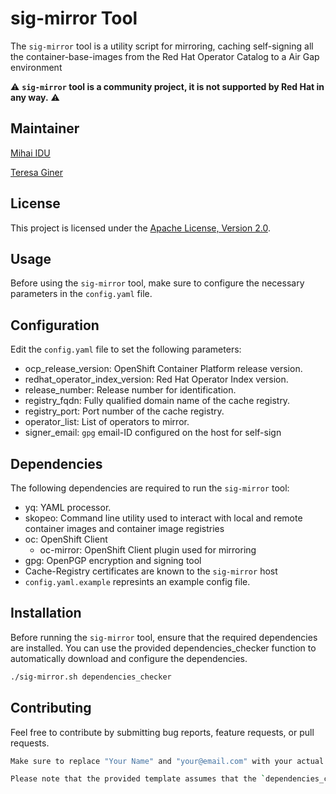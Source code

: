 # sig-mirror Tool

The `sig-mirror` tool is a utility script for mirroring, caching self-signing all the container-base-images from the Red Hat Operator Catalog to a Air Gap environment



:warning: **`sig-mirror` tool is a community project, it is not supported by Red Hat in any way.** :warning:


## Maintainer

[Mihai IDU](mailto:midu@redhat.com)

[Teresa Giner](mailto:tginer@redhat.com)

## License

This project is licensed under the [Apache License, Version 2.0](http://www.apache.org/licenses/LICENSE-2.0).

## Usage

Before using the `sig-mirror` tool, make sure to configure the necessary parameters in the `config.yaml` file.

## Configuration

Edit the `config.yaml` file to set the following parameters:

- ocp_release_version: OpenShift Container Platform release version.
- redhat_operator_index_version: Red Hat Operator Index version.
- release_number: Release number for identification.
- registry_fqdn: Fully qualified domain name of the cache registry.
- registry_port: Port number of the cache registry.
- operator_list: List of operators to mirror.
- signer_email: `gpg` email-ID configured on the host for self-sign
## Dependencies

The following dependencies are required to run the `sig-mirror` tool:

- yq: YAML processor.
- skopeo: Command line utility used to interact with local and remote container images and container image registries
- oc: OpenShift Client
    - oc-mirror: OpenShift Client plugin used for mirroring 
- gpg: OpenPGP encryption and signing tool
- Cache-Registry certificates are known to the `sig-mirror` host
- `config.yaml.example` represints an example config file.

## Installation

Before running the `sig-mirror` tool, ensure that the required dependencies are installed. You can use the provided dependencies_checker function to automatically download and configure the dependencies.

```bash
./sig-mirror.sh dependencies_checker
```

## Contributing

Feel free to contribute by submitting bug reports, feature requests, or pull requests.

```bash
Make sure to replace "Your Name" and "your@email.com" with your actual name and email address. Additionally, update the "Usage," "Configuration," and "Mirroring" sections based on the specific instructions for your tool.

Please note that the provided template assumes that the `dependencies_checker` and `mirroring_to_cache_registry` functions are part of the script and that the `yq` dependency is necessary. Adjust the README accordingly if there are additional or different dependencies.
```

